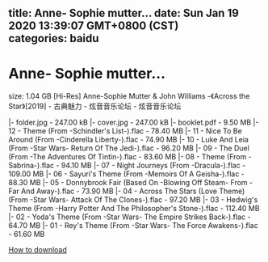 
title: Anne- Sophie mutter…
date: Sun Jan 19 2020 13:39:07 GMT+0800 (CST)    
categories: baidu
---

# Anne- Sophie mutter…
size: 1.04 GB
 [Hi-Res] Anne-Sophie Mutter & John Williams -《Across the Star》[2019] - 古典魅力 - 炫音音乐论坛 - 炫音音乐论坛
 
|- folder.jpg - 247.00 kB
|- cover.jpg - 247.00 kB
|- booklet.pdf - 9.50 MB
|- 12 - Theme (From -Schindler's List-).flac - 78.40 MB
|- 11 - Nice To Be Around (From -Cinderella Liberty-).flac - 74.90 MB
|- 10 - Luke And Leia (From -Star Wars- Return Of The Jedi-).flac - 96.20 MB
|- 09 - The Duel (From -The Adventures Of Tintin-).flac - 83.60 MB
|- 08 - Theme (From -Sabrina-).flac - 94.10 MB
|- 07 - Night Journeys (From -Dracula-).flac - 109.00 MB
|- 06 - Sayuri's Theme (From -Memoirs Of A Geisha-).flac - 88.30 MB
|- 05 - Donnybrook Fair (Based On -Blowing Off Steam- From -Far And Away-).flac - 73.90 MB
|- 04 - Across The Stars (Love Theme) (From -Star Wars- Attack Of The Clones-).flac - 97.20 MB
|- 03 - Hedwig's Theme (From -Harry Potter And The Philosopher's Stone-).flac - 112.40 MB
|- 02 - Yoda's Theme (From -Star Wars- The Empire Strikes Back-).flac - 64.70 MB
|- 01 - Rey's Theme (From -Star Wars- The Force Awakens-).flac - 61.60 MB

[How to download](https://bpcam.bemobtrk.com/go/2ceec3aa-1ca2-46d6-b9ff-aaa5c184517c?jno=2440)